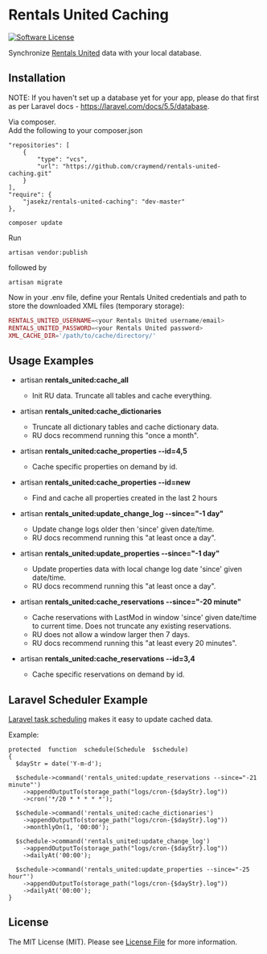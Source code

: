 # Rentals United Caching

[![Software License][ico-license]](LICENSE)


Synchronize [Rentals United](https://rentalsunited.com/) data with your local database.  

## Installation

NOTE: If you haven't set up a database yet for your app, please do that first as per Laravel docs -  https://laravel.com/docs/5.5/database.

Via composer.<br/>
Add the following to your composer.json
```
"repositories": [
    {
        "type": "vcs",
        "url": "https://github.com/craymend/rentals-united-caching.git"
    }
],
"require": {
    "jasekz/rentals-united-caching": "dev-master"
},
```
```
composer update
```

Run 

    artisan vendor:publish
    
followed by

    artisan migrate

Now in your .env file, define your Rentals United credentials and path to store the downloaded XML files (temporary storage):
```php
RENTALS_UNITED_USERNAME=<your Rentals United username/email>
RENTALS_UNITED_PASSWORD=<your Rentals United password>
XML_CACHE_DIR='/path/to/cache/directory/'
```
## Usage Examples
- artisan **rentals_united:cache_all** 
   - Init RU data. Truncate all tables and cache everything.

- artisan **rentals_united:cache_dictionaries** 
  - Truncate all dictionary tables and cache dictionary data. 
  - RU docs recommend running this "once a month".

- artisan **rentals_united:cache_properties --id=4,5** 
  - Cache specific properties on demand by id.

- artisan **rentals_united:cache_properties --id=new** 
  - Find and cache all properties created in the last 2 hours

- artisan **rentals_united:update_change_log --since="-1 day"** 
  - Update change logs older then 'since' given date/time.
  - RU docs recommend running this "at least once a day".

- artisan **rentals_united:update_properties --since="-1 day"** 
  - Update properties data with local change log date 'since' given date/time.  
  - RU docs recommend running this "at least once a day".

- artisan **rentals_united:cache_reservations --since="-20 minute"** 
  - Cache reservations with LastMod in window 'since' given date/time to current time. Does not truncate any existing reservations.
  - RU does not allow a window larger then 7 days. 
  - RU docs recommend running this "at least every 20 minutes".

- artisan **rentals_united:cache_reservations --id=3,4** 
  - Cache specific reservations on demand by id.

## Laravel Scheduler Example
[Laravel task scheduling](https://laravel.com/docs/5.5/scheduling) makes it easy to update cached data.

Example:
```
protected  function  schedule(Schedule  $schedule)
{
  $dayStr = date('Y-m-d');

  $schedule->command('rentals_united:update_reservations --since="-21 minute"')
    ->appendOutputTo(storage_path("logs/cron-{$dayStr}.log"))
    ->cron('*/20 * * * * *');

  $schedule->command('rentals_united:cache_dictionaries')
    ->appendOutputTo(storage_path("logs/cron-{$dayStr}.log"))
    ->monthlyOn(1, '00:00');
  
  $schedule->command('rentals_united:update_change_log')
    ->appendOutputTo(storage_path("logs/cron-{$dayStr}.log"))
    ->dailyAt('00:00');
  
  $schedule->command('rentals_united:update_properties --since="-25 hour"')
    ->appendOutputTo(storage_path("logs/cron-{$dayStr}.log"))
    ->dailyAt('00:00');
}
```

## License

The MIT License (MIT). Please see [License File](LICENSE) for more information.



[ico-license]: https://img.shields.io/badge/license-MIT-brightgreen.svg?style=flat-square
